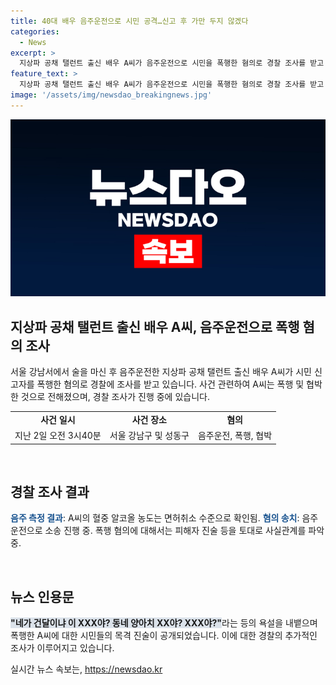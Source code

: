 ```yaml
---
title: 40대 배우 음주운전으로 시민 공격…신고 후 가만 두지 않겠다
categories:
  - News
excerpt: >
  지상파 공채 탤런트 출신 배우 A씨가 음주운전으로 시민을 폭행한 혐의로 경찰 조사를 받고 있다. A씨는 술을 마신 후 3㎞ 이상 음주운전을 한 뒤 시민을 욕설하고 폭행한 것으로 알려졌다. 혈중 알코올 농도는 면허취소 수준이었으며, 관련 영상도 공개됐다. A씨는 시민을 협박하며 가만두지 않겠다는 발언을 한 것으로 전해졌다. 경찰은 음주운전과 폭행 혐의로 A씨를 조사 중이며, 폭행 피해자의 진술을 토대로 사실을 확인할 예정이다.
feature_text: >
  지상파 공채 탤런트 출신 배우 A씨가 음주운전으로 시민을 폭행한 혐의로 경찰 조사를 받고 있다. A씨는 술을 마신 후 3㎞ 이상 음주운전을 한 뒤 시민을 욕설하고 폭행한 것으로 알려졌다. 혈중 알코올 농도는 면허취소 수준이었으며, 관련 영상도 공개됐다. A씨는 시민을 협박하며 가만두지 않겠다는 발언을 한 것으로 전해졌다. 경찰은 음주운전과 폭행 혐의로 A씨를 조사 중이며, 폭행 피해자의 진술을 토대로 사실을 확인할 예정이다.
image: '/assets/img/newsdao_breakingnews.jpg'
---
```


<p><img src="/assets/img/newsdao_breakingnews.jpg" alt="ranknews 속보" /></p>

<h2 data-ke-size="size26">지상파 공채 탤런트 출신 배우 A씨, 음주운전으로 폭행 혐의 조사</h2>

<p data-ke-size="size16">서울 강남서에서 술을 마신 후 음주운전한 지상파 공채 탤런트 출신 배우 A씨가 시민 신고자를 폭행한 혐의로 경찰에 조사를 받고 있습니다. 사건 관련하여 A씨는 폭행 및 협박한 것으로 전해졌으며, 경찰 조사가 진행 중에 있습니다.</p>

<table>
    <tr>
        <td style="text-align: center; height: 17px;"><b>사건 일시</b></td>
        <td style="text-align: center; height: 17px;"><b>사건 장소</b></td>
        <td style="text-align: center; height: 17px;"><b>혐의</b></td>
    </tr>
    <tr>
        <td style="text-align: center; height: 17px;">지난 2일 오전 3시40분</td>
        <td style="text-align: center; height: 17px;">서울 강남구 및 성동구</td>
        <td style="text-align: center; height: 17px;">음주운전, 폭행, 협박</td>
    </tr>
</table>

<p data-ke-size="size16">&nbsp;</p>

<h2 data-ke-size="size26">경찰 조사 결과</h2>

<p data-ke-size="size16"><b><span style="color: #1a5490;">음주 측정 결과</span></b>: A씨의 혈중 알코올 농도는 면허취소 수준으로 확인됨. <b><span style="color: #1a5490;">혐의 송치</span></b>: 음주운전으로 소송 진행 중. 폭행 혐의에 대해서는 피해자 진술 등을 토대로 사실관계를 파악 중.</p>

<p data-ke-size="size16">&nbsp;</p>

<h2 data-ke-size="size26">뉴스 인용문</h2>

<p data-ke-size="size16"><b><span style="background-color: #21538527;">"네가 건달이냐 이 XXX야? 동네 양아치 XX야? XXX야?"</span></b>라는 등의 욕설을 내뱉으며 폭행한 A씨에 대한 시민들의 목격 진술이 공개되었습니다. 이에 대한 경찰의 추가적인 조사가 이루어지고 있습니다.</p>
실시간 뉴스 속보는, <a href="https://newsdao.kr" rel="dofollow">https://newsdao.kr</a>


